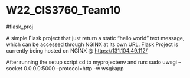 # W22_CIS3760_Team10

#flask_proj

A simple Flask project that just return a static “hello world” text message, which can be accessed through NGINX at its own URL.
Flask Project is currently being hosted on NGINX @ https://131.104.49.112/

After running the setup script cd to myprojectenv and run:
sudo uwsgi –socket 0.0.0.0:5000 –protocol=http -w wsgi:app
